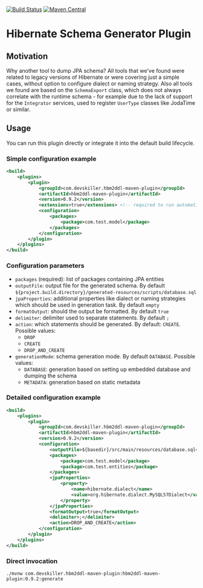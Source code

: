 [![Build Status](https://travis-ci.org/Devskiller/hbm2ddl-maven-plugin.svg?branch=master)](https://travis-ci.org/Devskiller/hbm2ddl-maven-plugin)   [![Maven Central](https://maven-badges.herokuapp.com/maven-central/com.devskiller.hbm2ddl-maven-plugin/hbm2ddl-maven-plugin/badge.svg)](https://maven-badges.herokuapp.com/maven-central/com.devskiller.hbm2ddl-maven-plugin/hbm2ddl-maven-plugin)

# Hibernate Schema Generator Plugin

## Motivation

Why another tool to dump JPA schema? All tools that we've found were related to legacy versions of Hibernate or were covering just a simple cases, without option to configure dialect or naming strategy. Also all tools we found are based on the `SchemaExport` class, which does not always correlate with the runtime schema - for example due to the lack of support for the `Integrator` services, used to register `UserType` classes like JodaTime or similar.

## Usage

You can run this plugin directly or integrate it into the default build lifecycle.

### Simple configuration example

```xml
<build>
    <plugins>
        <plugin>
            <groupId>com.devskiller.hbm2ddl-maven-plugin</groupId>
            <artifactId>hbm2ddl-maven-plugin</artifactId>
            <version>0.9.2</version>
            <extensions>true</extensions> <!-- required to run automatically -->
            <configuration>
                <packages>
                    <package>com.test.model</package>
                </packages>
            </configuration>
        </plugin>
    </plugins>
</build>
```

### Configuration parameters

- `packages` (required): list of packages containing JPA entities
-  `outputFile`: output file for the generated schema. By default `${project.build.directory}/generated-resources/scripts/database.sql`
- `jpaProperties`: additional properties like dialect or naming strategies which should be used in generation task. By default `empty`
- `formatOutput`: should the output be formatted. By default `true`
- `delimiter`: delimiter used to separate statements. By default `;` 
- `action`: which statements should be generated. By default: `CREATE`. Possible values:
  - `DROP`
  - `CREATE`
  - `DROP_AND_CREATE`
- `generationMode`: schema generation mode. By default `DATABASE`. Possible values:
  - `DATABASE`: generation based on setting up embedded database and dumping the schema
  - `METADATA`: generation based on static metadata

### Detailed configuration example

```xml
<build>
    <plugins>
        <plugin>
            <groupId>com.devskiller.hbm2ddl-maven-plugin</groupId>
            <artifactId>hbm2ddl-maven-plugin</artifactId>
            <version>0.9.2</version>
            <configuration>
                <outputFile>${basedir}/src/main/resources/database.sql</outputFile>
                <packages>
                    <package>com.test.model</package>
                    <package>com.test.entities</package>
                </packages>
                <jpaProperties>
                    <property>
                        <name>hibernate.dialect</name>
                        <value>org.hibernate.dialect.MySQL57Dialect</value>
                    </property>
                </jpaProperties>
                <formatOutput>true</formatOutput>
                <delimiter>;</delimiter>
                <action>DROP_AND_CREATE</action>
            </configuration>
        </plugin>
    </plugins>
</build>
```

### Direct invocation

```
./mvnw com.devskiller.hbm2ddl-maven-plugin:hbm2ddl-maven-plugin:0.9.2:generate
```